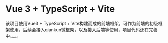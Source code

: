 # Vue 3 + TypeScript + Vite
该项目使用Vue3 + TypeScript + Vite构建而成的前端框架，可作为前端的初级框架使用，后续会接入qiankun微框架，以及接入后端等使用，项目代码还在完善中。。。。
